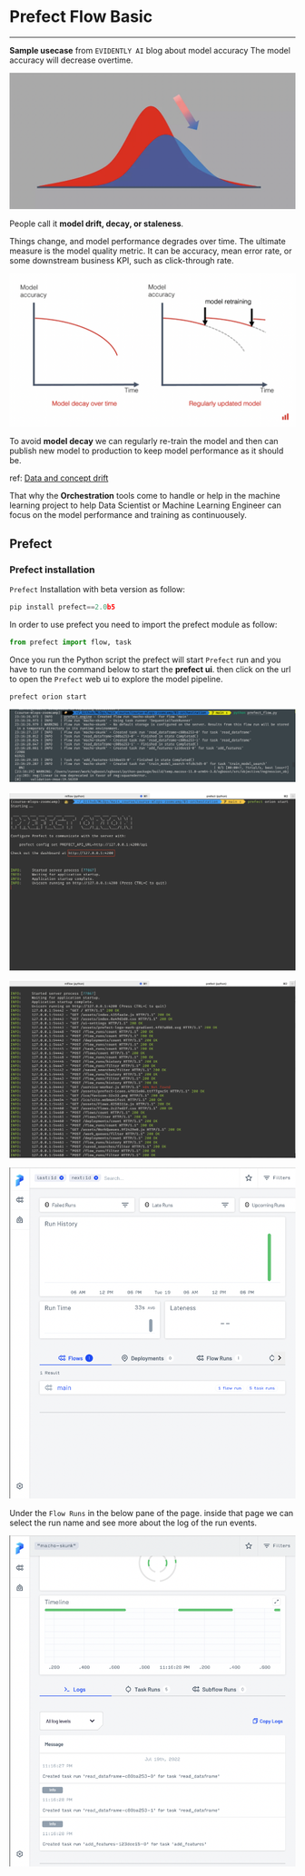# Prefect Flow Basic
---

**Sample usecase** from `EVIDENTLY AI` blog about model accuracy
The model accuracy will decrease overtime.

![](https://github.com/surawut-jirasaktavee/course-mlops-zoomcamp/blob/main/03-orchestration/images/model_depay.png)

People call it **model drift, decay, or staleness**.

Things change, and model performance degrades over time. The ultimate measure is the model quality metric. It can be accuracy, mean error rate, or some downstream business KPI, such as click-through rate.

![model decay](https://github.com/surawut-jirasaktavee/course-mlops-zoomcamp/blob/main/03-orchestration/images/model_decay1.png)

To avoid **model decay** we can regularly re-train the model and then can publish new model to production to keep model performance as it should be.

ref: [Data and concept drift](https://evidentlyai.com/blog/machine-learning-monitoring-data-and-concept-drift)

That why the **Orchestration** tools come to handle or help in the machine learning project to help Data Scientist or Machine Learning Engineer can focus on the model performance and training as continuousely.

## Prefect

### Prefect installation

`Prefect` Installation with beta version as follow:

```Python
pip install prefect==2.0b5
```
In order to use prefect you need to import the prefect module as follow:

```Python
from prefect import flow, task
```
Once you run the Python script the prefect will start `Prefect` run and you have to run the command below to start the **prefect ui**. then click on the url to open the `Prefect` web ui to explore the model pipeline.

```Python
prefect orion start
```
![prefect start on cli](https://github.com/surawut-jirasaktavee/course-mlops-zoomcamp/blob/main/03-orchestration/images/prefect_start.png)

![prefect_orion_start](https://github.com/surawut-jirasaktavee/course-mlops-zoomcamp/blob/main/03-orchestration/images/prefect_orion_start.png)

![prefect_started](https://github.com/surawut-jirasaktavee/course-mlops-zoomcamp/blob/main/03-orchestration/images/prefect_started.png)

![prefect_ui](https://github.com/surawut-jirasaktavee/course-mlops-zoomcamp/blob/main/03-orchestration/images/prefect_ui.png)

Under the `Flow Runs` in the below pane of the page. inside that page we can select the run name and see more about the log of the run events.

![flow runs](https://github.com/surawut-jirasaktavee/course-mlops-zoomcamp/blob/main/03-orchestration/images/prefect_log.png)
